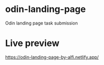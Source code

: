 # odin-landing-page
Odin landing page task submission

# Live preview
https://odin-landing-page-by-alfi.netlify.app/
